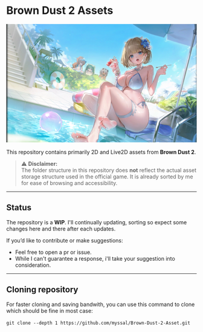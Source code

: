 # Brown Dust 2 Assets  
![Brown Dust 2 Header](header/header.png)

This repository contains primarily 2D and Live2D assets from **Brown Dust 2**.

> ⚠️ **Disclaimer:**  
The folder structure in this repository does **not** reflect the actual asset storage structure used in the official game. It is already sorted by me for ease of browsing and accessibility.

---

## Status
The repository is a **WIP**. I'll continually updating, sorting so expect some changes here and there after each updates.

If you’d like to contribute or make suggestions:
- Feel free to open a pr or issue.
- While I can't guarantee a response, i'll take your suggestion into consideration.
---
## Cloning repository
For faster cloning and saving bandwith, you can use this command to clone which should be fine in most case:

`git clone --depth 1 https://github.com/myssal/Brown-Dust-2-Asset.git`
